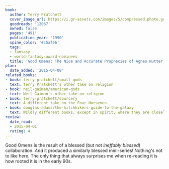 ```yaml
---
book:
  author: Terry Pratchett
  cover_image_url: https://i.gr-assets.com/images/S/compressed.photo.goodreads.com/books/1615552073l/12067.jpg
  goodreads: '12067'
  owned: false
  pages: '491'
  publication_year: '1990'
  spine_color: '#c5af66'
  tags:
  - fantasy
  - world-fantasy-award-nominees
  title: 'Good Omens: The Nice and Accurate Prophecies of Agnes Nutter, Witch'
plan:
  date_added: '2015-04-08'
related_books:
- book: terry-pratchett/small-gods
  text: Terry Pratchett's other take on religion
- book: neil-gaiman/american-gods
  text: Neil Gaiman's other take on religion
- book: terry-pratchett/sourcery
  text: A different take on the Four Horsemen.
- book: douglas-adams/the-hitchhikers-guide-to-the-galaxy
  text: Wildly different books, except in spirit, where they are closely related.
review:
  date_read:
  - 2015-04-01
  rating: 4
---
```


Good Omens is the result of a blessed (but not *ineffably blessed*) collaboration. *And* it produced a similarly blessed
mini-series! Nothing's not to like here. The only thing that always surprises me when re-reading it is how rooted it is
in the early 90s.
